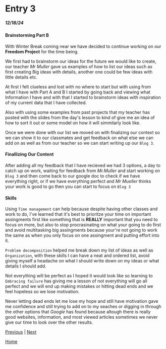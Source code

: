 # Entry 3
##### 12/18/24

#### Brainstorming Part B 

With Winter Break coming near we have decided to continue working on our **Freedom Project** for the time being. 

We first had to brainstorm our ideas for the future we would like to create, our teacher _Mr Muller_ gave us examples of how to list our ideas such as first creating Big ideas with details, another one could be few ideas with little details etc. 

At first I felt clueless and lost with no where to start but with using from what I have with Part A and B I started by going back and viewing what Information I have and with that I started to brainstorm ideas with inspiration of my current data that I have collected.

Also with using some examples from past projects that my teacher has posted with the slides from the day's lesson to kind of give me an idea of how to sort it out or some model on how it will simmilarly look like. 

Once we were done with our list we moved on with finalizing our context so we can show it to our classmates and get feedback on what else we can add on as well as from our teacher so we can start writing up our `Blog 3`.



#### Finallizing Our Content 

After adding all my feedback that I have recieved we had 3 options, a day to catch up on work, waiting for feedback from _Mr.Muller_ and start working on `Blog 3` and then come back to our google doc to check if we have everything right, or if we have everything perfect and _Mr Mueller_ thinks your work is good to go then you can start to focus on `Blog 3`





#### Skills
Using `Time management` can help because despite having other classes and work to do, I've learned that it's best to prioritze your time on important assingments first like something that is **REALLY** important that you need to focus on more, but also to stop procrasinating on what your going to do first and avoid multitasking big assingments because your're not going to work the same as when you only focus on one assingment and putting effort into it.

`Problem decomposition` helped me break down my list of ideas as well as `Organization`, with these skills I can have a neat and ordered list, avoid giving myself a headache on what I should write down on my ideas or what details I should add. 

Not everything will be perfect as I hoped it would look like so learning to `Embracing failure` has giving me a lesson of not everything will go all perfect and we will end up making mistakes or hitting dead ends and we feel hopeless so we lose motivation.

Never letting dead ends let me lose my hope and still have motivation gave me confidence and still trying to add on to my seaches or digging in through the other options that _Google_ has found because altough there is really good websites, information, and most viewed articles sometimes we never give our time to look over the other results. 






[Previous](entry02.md) | [Next](entry04.md)

[Home](../README.md)
